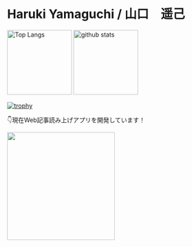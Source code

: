 <h1>Haruki Yamaguchi / 山口　遥己</h1>

<p align="left"> 
  <img alt="Top Langs" height="150px" src="https://github-readme-stats.vercel.app/api/top-langs/?username=8maguchi8ruki&layout=compact&show_icons=true&theme=onedark" />
  <img alt="github stats" height="150px" src="https://github-readme-stats.vercel.app/api?username=8maguchi8ruki&theme=onedark&show_icons=ture" />
</p>

[![trophy](https://github-profile-trophy.vercel.app/?username=8maguchi8ruki&theme=onedark&column=2
)](https://github.com/ryo-ma/github-profile-trophy)


👇現在Web記事読み上げアプリを開発しています！
<div>
 <a href="https://www.feed-listener.com"">
  <img src="https://www.feed-listener.com/static/img/title.png" style="width:250px;　border:2px solid #ccc;">
 </a>
</div>
